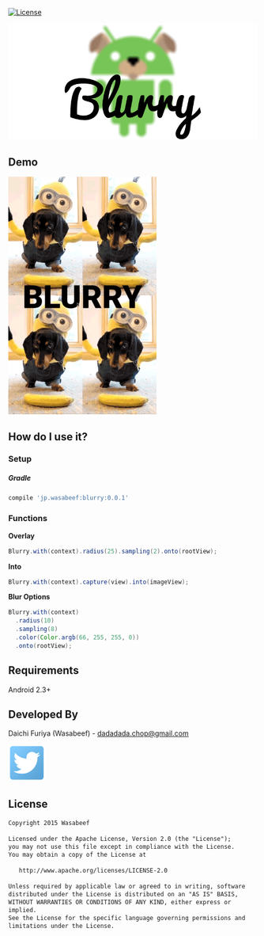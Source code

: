 [![License](https://img.shields.io/badge/license-Apache%202-blue.svg)](https://www.apache.org/licenses/LICENSE-2.0)

![logo](art/blurry.png)

Demo
---

![Demo](art/blurry.gif)

How do I use it?
---

### Setup

##### Gradle
```groovy
compile 'jp.wasabeef:blurry:0.0.1'
```

### Functions

**Overlay**
```java
Blurry.with(context).radius(25).sampling(2).onto(rootView);
```

**Into**
```java
Blurry.with(context).capture(view).into(imageView);
```

**Blur Options**
```java
Blurry.with(context)
  .radius(10)
  .sampling(8)
  .color(Color.argb(66, 255, 255, 0))
  .onto(rootView);
```

Requirements
--------------
Android 2.3+

Developed By
-------
Daichi Furiya (Wasabeef) - <dadadada.chop@gmail.com>

<a href="https://twitter.com/wasabeef_jp">
<img alt="Follow me on Twitter"
src="https://raw.githubusercontent.com/wasabeef/art/master/twitter.png" width="75"/>
</a>

License
-------

    Copyright 2015 Wasabeef

    Licensed under the Apache License, Version 2.0 (the "License");
    you may not use this file except in compliance with the License.
    You may obtain a copy of the License at

       http://www.apache.org/licenses/LICENSE-2.0

    Unless required by applicable law or agreed to in writing, software
    distributed under the License is distributed on an "AS IS" BASIS,
    WITHOUT WARRANTIES OR CONDITIONS OF ANY KIND, either express or implied.
    See the License for the specific language governing permissions and
    limitations under the License.
